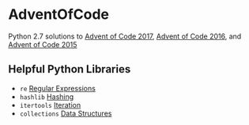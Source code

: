 # AdventOfCode
Python 2.7 solutions to [Advent of Code 2017](https://adventofcode.com/2017), [Advent of Code 2016](https://adventofcode.com/2016), and [Advent of Code 2015](https://adventofcode.com/2015)

## Helpful Python Libraries
* ```re``` [Regular Expressions](https://docs.python.org/2/library/re.html)
* ```hashlib``` [Hashing](https://docs.python.org/2/library/hashlib.html#module-hashlib)
* ```itertools``` [Iteration](https://docs.python.org/2/library/itertools.html#module-itertools)
* ```collections``` [Data Structures](https://docs.python.org/2/library/collections.html#module-collections)